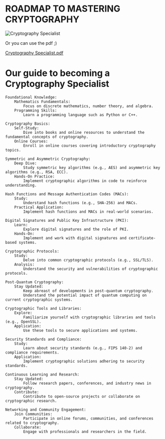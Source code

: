 # ROADMAP TO MASTERING CRYPTOGRAPHY
    
![Cryptography Specialist](https://github.com/d3vobed/EverythingCyb3R/assets/66479041/b3745c45-6bcc-4590-900a-0b6d62bc848a)

Or you can use the pdf ;)

[Cryptography Specialist.pdf](https://github.com/d3vobed/EverythingCyb3R/files/13616686/Cryptography.Specialist.pdf)


# Our guide to becoming a Cryptography Specialist
    Foundational Knowledge:
        Mathematics Fundamentals:
            Focus on discrete mathematics, number theory, and algebra.
        Programming Skills:
            Learn a programming language such as Python or C++.

    Cryptography Basics:
        Self-Study:
            Dive into books and online resources to understand the fundamental concepts of cryptography.
        Online Courses:
            Enroll in online courses covering introductory cryptography topics.

    Symmetric and Asymmetric Cryptography:
        Deep Dive:
            Study symmetric key algorithms (e.g., AES) and asymmetric key algorithms (e.g., RSA, ECC).
        Hands-On Practice:
            Implement cryptographic algorithms in code to reinforce understanding.

    Hash Functions and Message Authentication Codes (MACs):
        Study:
            Understand hash functions (e.g., SHA-256) and MACs.
        Practical Application:
            Implement hash functions and MACs in real-world scenarios.

    Digital Signatures and Public Key Infrastructure (PKI):
        Learn:
            Explore digital signatures and the role of PKI.
        Hands-On:
            Implement and work with digital signatures and certificate-based systems.

    Cryptographic Protocols:
        Study:
            Delve into common cryptographic protocols (e.g., SSL/TLS).
        Analysis:
            Understand the security and vulnerabilities of cryptographic protocols.

    Post-Quantum Cryptography:
        Stay Updated:
            Keep abreast of developments in post-quantum cryptography.
            Understand the potential impact of quantum computing on current cryptographic systems.

    Cryptographic Tools and Libraries:
        Explore:
            Familiarize yourself with cryptographic libraries and tools (e.g., OpenSSL).
        Application:
            Use these tools to secure applications and systems.

    Security Standards and Compliance:
        Study:
            Learn about security standards (e.g., FIPS 140-2) and compliance requirements.
        Application:
            Implement cryptographic solutions adhering to security standards.

    Continuous Learning and Research:
        Stay Updated:
            Follow research papers, conferences, and industry news in cryptography.
        Contribute:
            Contribute to open-source projects or collaborate on cryptographic research.

    Networking and Community Engagement:
        Join Communities:
            Participate in online forums, communities, and conferences related to cryptography.
        Collaborate:
            Engage with professionals and researchers in the field.
